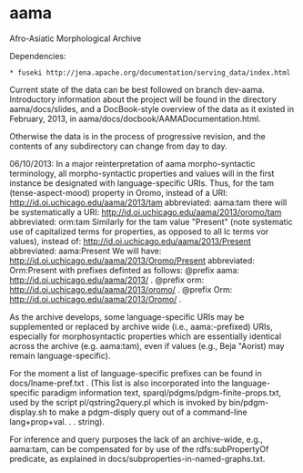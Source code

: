 aama
========

Afro-Asiatic Morphological Archive

Dependencies:

    * fuseki http://jena.apache.org/documentation/serving_data/index.html

Current state of the data can be best followed on branch dev-aama. Introductory information about the project will be found in the directory aama/docs/slides, and a DocBook-style overview of the data as it existed in February, 2013, in aama/docs/docbook/AAMADocumentation.html.

Otherwise the data is in the process of progressive revision, and the contents of any subdirectory can change from day to day.

06/10/2013: In a major reinterpretation of aama morpho-syntactic terminology, all morpho-syntactic properties and values will in the first instance be designated with language-specific URIs. Thus, for the tam (tense-aspect-mood) property in Oromo, instead of a URI:
	<http://id.oi.uchicago.edu/aama/2013/tam>
abbreviated:
	aama:tam
there will be systematically a URI:
	<http://id.oi.uchicago.edu/aama/2013/oromo/tam>
abbreviated:
	orm:tam
Similarly for the tam value "Present" (note systematic use of capitalized terms for properties, as opposed to all lc terms vor values), instead of:
	<http://id.oi.uchicago.edu/aama/2013/Present>
abbreviated:
	aama:Present
We will have:
	<http://id.oi.uchicago.edu/aama/2013/Oromo/Present>
abbreviated:
	Orm:Present
with prefixes definted as follows:
	@prefix aama:	 <http://id.oi.uchicago.edu/aama/2013/> .
	@prefix orm:   <http://id.oi.uchicago.edu/aama/2013/oromo/> .
	@prefix Orm:   <http://id.oi.uchicago.edu/aama/2013/Oromo/> .

As the archive develops, some language-specific URIs may be supplemented or replaced by archive wide (i.e., aama:-prefixed) URIs, especially for morphosyntactic properties which are essentially identical across the archive (e.g. aama:tam), even if values (e.g., Beja "Aorist) may remain language-specific).

For the moment a list of language-specific prefixes can be found in docs/lname-pref.txt . (This list is also incorporated into the language-specific paradigm information text, sparql/pdgms/pdgm-finite-props.txt, used by the script pl/qstring2query.pl which is invoked by bin/pdgm-display.sh to make a pdgm-disply query out of a command-line lang+prop+val. . . string).

For inference and query purposes the lack of an archive-wide, e.g., aama:tam, can be compensated for by use of the rdfs:subPropertyOf predicate, as explained in 
docs/subproperties-in-named-graphs.txt.
